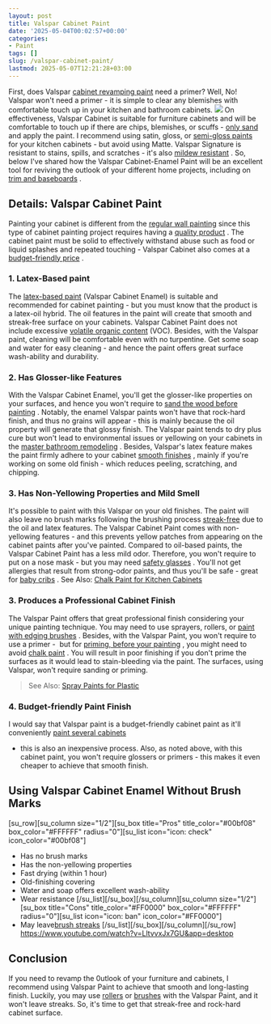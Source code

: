 ```yaml
---
layout: post
title: Valspar Cabinet Paint
date: '2025-05-04T00:02:57+00:00'
categories:
- Paint
tags: []
slug: /valspar-cabinet-paint/
lastmod: 2025-05-07T12:21:28+03:00
---
```


First, does Valspar
[cabinet revamping paint](https://pestpolicy.com/how-to-paint-kitchen-cabinets-without-sanding/)
need a primer? Well, No! Valspar won't need a primer - it is simple to clear any blemishes with comfortable touch up in your kitchen and bathroom cabinets.
![](/assets/img/12/Pest-Control.jpg)
On effectiveness, Valspar Cabinet is suitable for furniture cabinets and will be comfortable to touch up if there are chips, blemishes, or scuffs -
[only sand](https://pestpolicy.com/best-belt-sander-for-deck/)
and apply the paint.
I recommend using
satin, gloss, or
[semi-gloss paints](https://pestpolicy.com/best-paint-for-kitchen-cabinets/)
for your kitchen cabinets - but avoid using
Matte. Valspar Signature is resistant to stains, spills, and scratches - it's also
[mildew resistant](https://pestpolicy.com/mildew-resistant-paints/)
.
So, below I've shared how the Valspar Cabinet-Enamel Paint will be an excellent tool for reviving the outlook of your different home projects, including on
[trim and baseboards](https://pestpolicy.com/best-paint-brush-for-trim-and-baseboards/)
.
## Details: Valspar Cabinet Paint
Painting your cabinet is different from the
[regular wall painting](https://pestpolicy.com/best-paint-for-concrete-walls-in-basement/)
since this type of cabinet painting project requires having a
[quality product](https://pestpolicy.com/best-white-paints-for-interior-walls/)
.
The cabinet paint must be solid to effectively withstand abuse such as food or liquid splashes and repeated touching - Valspar Cabinet also comes at a
[budget-friendly price](https://pestpolicy.com/how-much-does-it-cost-to-paint-kitchen-cabinets/)
.
### 1. Latex-Based paint
The
[latex-based paint](https://pestpolicy.com/what-is-latex-paint-used-for/)
(Valspar Cabinet Enamel) is suitable and recommended for cabinet painting - but you must know that the product is a latex-oil hybrid.
The oil features in the paint will create that smooth and streak-free surface on your cabinets. Valspar Cabinet Paint does not include excessive
[volatile organic content](https://en.wikipedia.org/wiki/Volatile_organic_compound)
(VOC).
Besides, with the Valspar paint, cleaning will be comfortable even with no turpentine. Get some soap and water for easy cleaning - and hence the paint offers great surface wash-ability and durability.
### 2. Has Glosser-like Features
With the Valspar Cabinet Enamel, you'll get the glosser-like properties on your surfaces, and hence you won't require to
[sand the wood before painting](https://pestpolicy.com/how-to-sand-between-deck-boards/)
.
Notably, the enamel Valspar paints won't have that rock-hard finish, and thus no grains will appear - this is mainly because the oil property will generate that glossy finish.
The Valspar paint tends to dry plus cure but won't lead to environmental issues or yellowing on your cabinets in the
[master bathroom remodeling](https://www.elledecor.com/design-decorate/room-ideas/g25950227/master-bathroom-ideas/)
.
Besides, Valspar's latex feature makes the paint firmly adhere to your cabinet
[smooth finishes](https://pestpolicy.com/best-paint-roller-for-smooth-finish/)
, mainly if you're working on some old finish - which reduces peeling, scratching, and chipping.
### 3. Has Non-Yellowing Properties and Mild Smell
It's possible to paint with this Valspar on your old finishes. The paint will also leave no brush marks following the brushing process
[streak-free](https://pestpolicy.com/how-to-paint-with-a-roller-without-streaks/)
due to the oil and latex features.
The Valspar Cabinet Paint comes with non-yellowing features - and this prevents yellow patches from appearing on the cabinet paints after you've painted.
Compared to oil-based paints, the Valspar Cabinet Paint has a less mild odor. Therefore, you won't require to put on a nose mask - but you may need
[safety glasses](https://pestpolicy.com/best-safety-glasses-for-spray-painting/)
.
You'll not get allergies that result from strong-odor paints, and thus you'll be safe - great for
[baby cribs](https://pestpolicy.com/best-baby-safe-paint-for-crib/)
. See Also:
[Chalk Paint for Kitchen Cabinets](https://pestpolicy.com/best-chalk-paint-for-kitchen-cabinets/)
### 3. Produces a Professional Cabinet Finish
The Valspar Paint offers that great professional finish considering your unique painting technique. You may need to use sprayers, rollers, or
[paint with edging brushes](https://pestpolicy.com/best-paint-brushes-for-edging/)
.
Besides, with the Valspar Paint, you won't require to use a primer -  but for
[priming, before your painting](https://pestpolicy.com/best-oil-based-primer/)
, you might need to avoid
[chalk paint](https://pestpolicy.com/best-chalk-paint/)
.
You will result in poor finishing if you don't prime the surfaces as it would lead to stain-bleeding via the paint. The surfaces, using Valspar, won't require sanding or priming.
> See Also:
> [Spray Paints for Plastic](https://pestpolicy.com/best-spray-paints-for-plastic/)
### 4. Budget-friendly Paint Finish
I would say that Valspar paint is a budget-friendly cabinet paint as it'll conveniently
[paint several cabinets](https://pestpolicy.com/best-airless-paint-sprayer-for-cabinets/)
- this is also an inexpensive process.
Also, as noted above, with this cabinet paint, you won't require glossers or primers - this makes it even cheaper to achieve that smooth finish.
## Using Valspar Cabinet Enamel Without Brush Marks
[su_row][su_column size="1/2"][su_box title="Pros" title_color="#00bf08" box_color="#FFFFFF" radius="0"][su_list icon="icon: check" icon_color="#00bf08"]
- Has no brush marks
- Has the non-yellowing properties
- Fast drying (within 1 hour)
- Old-finishing covering
- Water and soap offers excellent wash-ability
- Wear resistance
[/su_list][/su_box][/su_column][su_column size="1/2"][su_box title="Cons" title_color="#FF0000" box_color="#FFFFFF" radius="0"][su_list icon="icon: ban" icon_color="#FF0000"]
- May leave[brush streaks](https://pestpolicy.com/best-paint-roller-to-hide-imperfections/)
[/su_list][/su_box][/su_column][/su_row]
https://www.youtube.com/watch?v=LltvvxJx7GU&app=desktop
## Conclusion
If you need to revamp the 0utlook of your furniture and cabinets, I recommend using Valspar Paint to achieve that smooth and long-lasting finish.
Luckily, you may use
[rollers](https://pestpolicy.com/how-to-paint-a-fence-with-a-roller/)
or
[brushes](https://pestpolicy.com/how-to-paint-a-wall-with-a-brush/)
with the Valspar Paint, and it won't leave streaks. So, it's time to get that streak-free and rock-hard cabinet surface.
